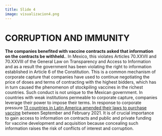 ```yaml
---
title: Slide 4
image: visualizacion4.png
---
```


# CORRUPTION AND IMMUNITY

**The companies benefited with vaccine contracts asked that information on the contracts be withheld.**. In Mexico, this violates Articles 70.XXVII and 70.XXVIII of the General Law on Transparency and Access  to Information and as a result the government has been violating the right to information established in Article 6 of the Constitution. This is a common mechanism of corporate capture that companies have used to continue negotiating the price of doses and terms of contracting with the highest bidders, which has in turn caused the phenomenon of stockpiling vaccines in the richest countries. Such conduct is not unique to the Mexican government. In countries with weak institutions permeable to corporate capture, companies leverage their power to impose their terms. In response to corporate pressure [13 countries in Latin America amended their laws to purchase vaccine](https://poderlatam.org/2021/03/farmaceuticas-vendieron-vacunas-a-america-latina-con-beneficios-legales-y-tributarios/) between September and February 2021. It is of crucial importance to gain access to information on contracts and public and private funding for vaccine development and acquisition because concealing such information raises the risk of conflicts of interest and corruption.
